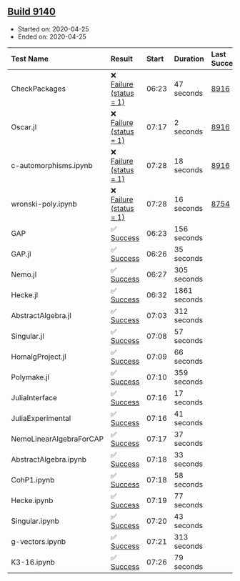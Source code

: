## [Build 9140](https://oscarci.mathematik.uni-kl.de/job/oscar/9140/)

* Started on: 2020-04-25
* Ended on: 2020-04-25

| Test Name    | Result | Start | Duration | Last Success | First Failure |
|:-------------|:-------|:------|:---------|:-------------|:--------------|
| CheckPackages | ❌ [Failure (status = 1)](https://oscarci.mathematik.uni-kl.de/job/oscar/9140/artifact/logs/build-9140/CheckPackages.log) | 06:23 | 47 seconds | [8916](https://oscarci.mathematik.uni-kl.de/job/oscar/8916/) | [8920](https://oscarci.mathematik.uni-kl.de/job/oscar/8920/) |
| Oscar.jl | ❌ [Failure (status = 1)](https://oscarci.mathematik.uni-kl.de/job/oscar/9140/artifact/logs/build-9140/Oscar.jl.log) | 07:17 | 2 seconds | [8916](https://oscarci.mathematik.uni-kl.de/job/oscar/8916/) | [8920](https://oscarci.mathematik.uni-kl.de/job/oscar/8920/) |
| c-automorphisms.ipynb | ❌ [Failure (status = 1)](https://oscarci.mathematik.uni-kl.de/job/oscar/9140/artifact/logs/build-9140/c-automorphisms.ipynb.log) | 07:28 | 18 seconds | [8916](https://oscarci.mathematik.uni-kl.de/job/oscar/8916/) | [8920](https://oscarci.mathematik.uni-kl.de/job/oscar/8920/) |
| wronski-poly.ipynb | ❌ [Failure (status = 1)](https://oscarci.mathematik.uni-kl.de/job/oscar/9140/artifact/logs/build-9140/wronski-poly.ipynb.log) | 07:28 | 16 seconds | [8754](https://oscarci.mathematik.uni-kl.de/job/oscar/8754/) | [8755](https://oscarci.mathematik.uni-kl.de/job/oscar/8755/) |
| GAP | ✅ [Success](https://oscarci.mathematik.uni-kl.de/job/oscar/9140/artifact/logs/build-9140/GAP.log) | 06:23 | 156 seconds |  |  |
| GAP.jl | ✅ [Success](https://oscarci.mathematik.uni-kl.de/job/oscar/9140/artifact/logs/build-9140/GAP.jl.log) | 06:26 | 35 seconds |  |  |
| Nemo.jl | ✅ [Success](https://oscarci.mathematik.uni-kl.de/job/oscar/9140/artifact/logs/build-9140/Nemo.jl.log) | 06:27 | 305 seconds |  |  |
| Hecke.jl | ✅ [Success](https://oscarci.mathematik.uni-kl.de/job/oscar/9140/artifact/logs/build-9140/Hecke.jl.log) | 06:32 | 1861 seconds |  |  |
| AbstractAlgebra.jl | ✅ [Success](https://oscarci.mathematik.uni-kl.de/job/oscar/9140/artifact/logs/build-9140/AbstractAlgebra.jl.log) | 07:03 | 312 seconds |  |  |
| Singular.jl | ✅ [Success](https://oscarci.mathematik.uni-kl.de/job/oscar/9140/artifact/logs/build-9140/Singular.jl.log) | 07:08 | 57 seconds |  |  |
| HomalgProject.jl | ✅ [Success](https://oscarci.mathematik.uni-kl.de/job/oscar/9140/artifact/logs/build-9140/HomalgProject.jl.log) | 07:09 | 66 seconds |  |  |
| Polymake.jl | ✅ [Success](https://oscarci.mathematik.uni-kl.de/job/oscar/9140/artifact/logs/build-9140/Polymake.jl.log) | 07:10 | 359 seconds |  |  |
| JuliaInterface | ✅ [Success](https://oscarci.mathematik.uni-kl.de/job/oscar/9140/artifact/logs/build-9140/JuliaInterface.log) | 07:16 | 17 seconds |  |  |
| JuliaExperimental | ✅ [Success](https://oscarci.mathematik.uni-kl.de/job/oscar/9140/artifact/logs/build-9140/JuliaExperimental.log) | 07:16 | 41 seconds |  |  |
| NemoLinearAlgebraForCAP | ✅ [Success](https://oscarci.mathematik.uni-kl.de/job/oscar/9140/artifact/logs/build-9140/NemoLinearAlgebraForCAP.log) | 07:17 | 37 seconds |  |  |
| AbstractAlgebra.ipynb | ✅ [Success](https://oscarci.mathematik.uni-kl.de/job/oscar/9140/artifact/logs/build-9140/AbstractAlgebra.ipynb.log) | 07:18 | 33 seconds |  |  |
| CohP1.ipynb | ✅ [Success](https://oscarci.mathematik.uni-kl.de/job/oscar/9140/artifact/logs/build-9140/CohP1.ipynb.log) | 07:18 | 58 seconds |  |  |
| Hecke.ipynb | ✅ [Success](https://oscarci.mathematik.uni-kl.de/job/oscar/9140/artifact/logs/build-9140/Hecke.ipynb.log) | 07:19 | 77 seconds |  |  |
| Singular.ipynb | ✅ [Success](https://oscarci.mathematik.uni-kl.de/job/oscar/9140/artifact/logs/build-9140/Singular.ipynb.log) | 07:20 | 43 seconds |  |  |
| g-vectors.ipynb | ✅ [Success](https://oscarci.mathematik.uni-kl.de/job/oscar/9140/artifact/logs/build-9140/g-vectors.ipynb.log) | 07:21 | 313 seconds |  |  |
| K3-16.ipynb | ✅ [Success](https://oscarci.mathematik.uni-kl.de/job/oscar/9140/artifact/logs/build-9140/K3-16.ipynb.log) | 07:26 | 79 seconds |  |  |
